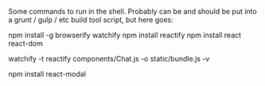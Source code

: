 Some commands to run in the shell. Probably can be and should be put into a grunt / gulp / etc build tool script, but here goes:

npm install -g browserify watchify
npm install reactify
npm install react react-dom

watchify -t reactify components/Chat.js -o static/bundle.js -v

npm install react-modal
